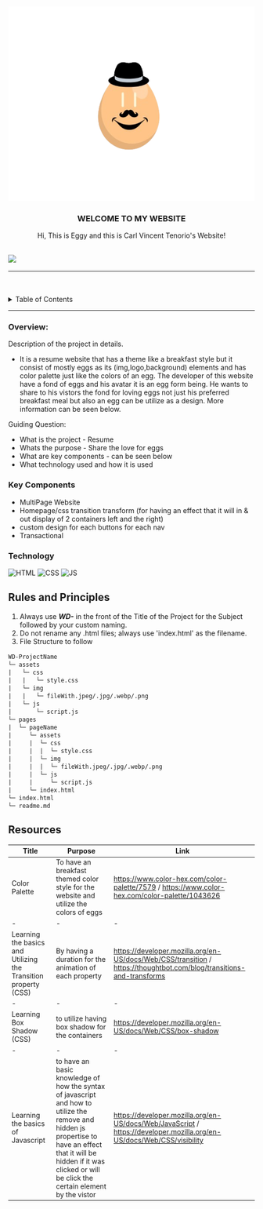 <a name="readme-top">

<br/>

<br />
<div align="center">
  <a href="https://github.com/CVTenorio/WD-SEATWORK-TWO-TENORIO">
  <!-- TODO: If you want to add logo or banner you can add it here --> 
    <a href="https://app.daily.dev/carl_tenorio"><img src="/assets/img/EGGY_LOGO.png" width="800" alt="Eggy Logo"/></a>
  </a>
<!-- TODO: Change Title to the name of the title of your Project -->
  <h3 align="center">WELCOME TO MY WEBSITE</h3>
</div>
<!-- TODO: Make a short description -->
<div align="center">
       Hi, This is Eggy and this is Carl Vincent Tenorio's Website!
</div>

<br />

<!-- TODO: Change the zyx-0314 into your github username  -->
<!-- TODO: Change the WD-Template-Project into the same name of your folder -->
![](https://visit-counter.vercel.app/counter.png?page=CVTenorio/WD-SEATWORK-TWO-TENORIO)

---

<br />
<br />

<!-- TODO: If you want to add more layers for your readme -->
<details>
  <summary>Table of Contents</summary>
  <ol>
    <li>
      <a href="#overview">Overview</a>
      <ol>
        <li>
          <a href="#key-components">Key Components</a>
        </li>
        <li>
          <a href="#technology">Technology</a>
        </li>
      </ol>
    </li>
    <li>
      <a href="#rules-and-principles">Rules and Principles</a>
    </li>
    <li>
      <a href="#resources">Resources</a>
    </li>
  </ol>
</details>

---

### Overview:

<!-- TODO: To be changed -->
<!-- The following are just sample -->
Description of the project in details.

- It is a resume website that has a theme like a breakfast  style but it consist of mostly eggs as its (img,logo,background) elements and has color palette just like the colors of an egg. The developer of this website have a fond of eggs and his avatar it is an egg form being. He wants to share to his vistors the fond for loving eggs not just his preferred breakfast meal but also an egg can be utilize as a design. More information can be seen below.

Guiding Question:
- What is the project - Resume
- Whats the purpose - Share the love for eggs
- What are key components - can be seen below
- What technology used and how it is used 

### Key Components
<!-- TODO: List of Key Components -->
<!-- The following are just sample -->
- MultiPage Website
- Homepage/css transition transform (for having an effect that it will in & out display of 2 containers left and the right)
- custom design for each buttons for each nav
- Transactional

### Technology
<!-- TODO: List of Technology Used -->
![HTML](https://img.shields.io/badge/HTML-E34F26?style=for-the-badge&logo=html5&logoColor=white)
![CSS](https://img.shields.io/badge/CSS-1572B6?style=for-the-badge&logo=css3&logoColor=white)
![JS](https://camo.githubusercontent.com/ada167c2d900ced729acc76ee6de2d312e7043891e43e17c2eba1a1ef1af25ed/68747470733a2f2f696d672e736869656c64732e696f2f62616467652f4a6176615363726970742d4637444631453f7374796c653d666f722d7468652d6261646765266c6f676f3d6a617661736372697074266c6f676f436f6c6f723d7768697465)

## Rules and Principles
1. Always use ***WD-*** in the front of the Title of the Project for the Subject followed by your custom naming.
2. Do not rename any .html files; always use 'index.html' as the filename.
3. File Structure to follow

```
WD-ProjectName
└─ assets
|   └─ css
|   |   └─ style.css
|   └─ img
|   |   └─ fileWith.jpeg/.jpg/.webp/.png
|   └─ js
|       └─ script.js
└─ pages
|  └─ pageName
|     └─ assets
|     |  └─ css
|     |  |  └─ style.css
|     |  └─ img
|     |  |  └─ fileWith.jpeg/.jpg/.webp/.png
|     |  └─ js
|     |     └─ script.js
|     └─ index.html
└─ index.html
└─ readme.md
```

## Resources

<!-- TODO: Add References -->
| Title | Purpose | Link |
|-|-|-|
| Color Palette | To have an breakfast themed color style for the website and utilize the colors of eggs| https://www.color-hex.com/color-palette/7579 / https://www.color-hex.com/color-palette/1043626|
|-|-|-|
| Learning the basics and Utilizing the Transition property (CSS) | By having a duration for the animation of each property | https://developer.mozilla.org/en-US/docs/Web/CSS/transition / https://thoughtbot.com/blog/transitions-and-transforms|
|-|-|-|
|Learning Box Shadow (CSS) | to utilize having box shadow for the containers | https://developer.mozilla.org/en-US/docs/Web/CSS/box-shadow|
|-|-|-|
|Learning the basics of Javascript | to have an basic knowledge of how the syntax of javascript and how to utilize the remove and hidden js propertise to have an effect that it will be hidden if it was clicked or will be click the certain element by the vistor | https://developer.mozilla.org/en-US/docs/Web/JavaScript / https://developer.mozilla.org/en-US/docs/Web/CSS/visibility|

<!--My wireframe>